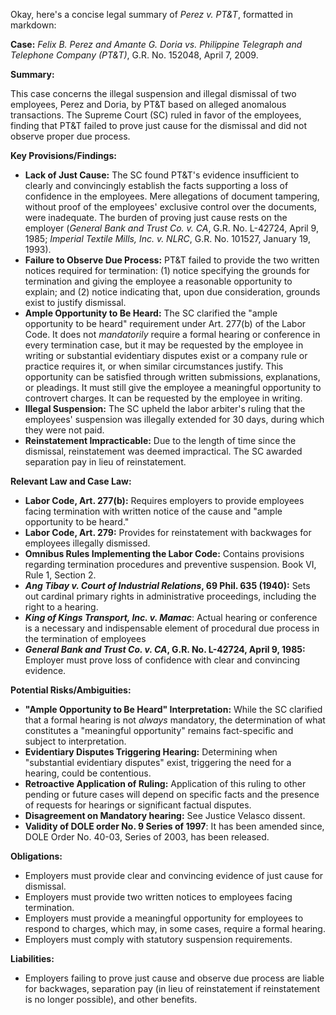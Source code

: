 Okay, here's a concise legal summary of *Perez v. PT&T*, formatted in markdown:

**Case:** *Felix B. Perez and Amante G. Doria vs. Philippine Telegraph and Telephone Company (PT&T)*, G.R. No. 152048, April 7, 2009.

**Summary:**

This case concerns the illegal suspension and illegal dismissal of two employees, Perez and Doria, by PT&T based on alleged anomalous transactions. The Supreme Court (SC) ruled in favor of the employees, finding that PT&T failed to prove just cause for the dismissal and did not observe proper due process.

**Key Provisions/Findings:**

*   **Lack of Just Cause:** The SC found PT&T's evidence insufficient to clearly and convincingly establish the facts supporting a loss of confidence in the employees. Mere allegations of document tampering, without proof of the employees' exclusive control over the documents, were inadequate. The burden of proving just cause rests on the employer (*General Bank and Trust Co. v. CA*, G.R. No. L-42724, April 9, 1985; *Imperial Textile Mills, Inc. v. NLRC*, G.R. No. 101527, January 19, 1993).
*   **Failure to Observe Due Process:** PT&T failed to provide the two written notices required for termination: (1) notice specifying the grounds for termination and giving the employee a reasonable opportunity to explain; and (2) notice indicating that, upon due consideration, grounds exist to justify dismissal.
*   **Ample Opportunity to Be Heard:** The SC clarified the "ample opportunity to be heard" requirement under Art. 277(b) of the Labor Code. It does not *mandatorily* require a formal hearing or conference in every termination case, but it may be requested by the employee in writing or substantial evidentiary disputes exist or a company rule or practice requires it, or when similar circumstances justify. This opportunity can be satisfied through written submissions, explanations, or pleadings. It must still give the employee a meaningful opportunity to controvert charges. It can be requested by the employee in writing.
*   **Illegal Suspension:** The SC upheld the labor arbiter's ruling that the employees' suspension was illegally extended for 30 days, during which they were not paid.
*   **Reinstatement Impracticable:** Due to the length of time since the dismissal, reinstatement was deemed impractical. The SC awarded separation pay in lieu of reinstatement.

**Relevant Law and Case Law:**

*   **Labor Code, Art. 277(b):**  Requires employers to provide employees facing termination with written notice of the cause and "ample opportunity to be heard."
*   **Labor Code, Art. 279:**  Provides for reinstatement with backwages for employees illegally dismissed.
*   **Omnibus Rules Implementing the Labor Code:**  Contains provisions regarding termination procedures and preventive suspension. Book VI, Rule 1, Section 2.
*   **_Ang Tibay v. Court of Industrial Relations_, 69 Phil. 635 (1940):** Sets out cardinal primary rights in administrative proceedings, including the right to a hearing.
*  **_King of Kings Transport, Inc. v. Mamac_**: Actual hearing or conference is a necessary and indispensable element of procedural due process in the termination of employees
*   **_General Bank and Trust Co. v. CA_, G.R. No. L-42724, April 9, 1985:** Employer must prove loss of confidence with clear and convincing evidence.

**Potential Risks/Ambiguities:**

*   **"Ample Opportunity to Be Heard" Interpretation:** While the SC clarified that a formal hearing is not *always* mandatory, the determination of what constitutes a "meaningful opportunity" remains fact-specific and subject to interpretation.
*   **Evidentiary Disputes Triggering Hearing:** Determining when "substantial evidentiary disputes" exist, triggering the need for a hearing, could be contentious.
*   **Retroactive Application of Ruling:** Application of this ruling to other pending or future cases will depend on specific facts and the presence of requests for hearings or significant factual disputes.
*   **Disagreement on Mandatory hearing:** See Justice Velasco dissent.
*   **Validity of DOLE order No. 9 Series of 1997**: It has been amended since, DOLE Order No. 40-03, Series of 2003, has been released.

**Obligations:**

*   Employers must provide clear and convincing evidence of just cause for dismissal.
*   Employers must provide two written notices to employees facing termination.
*   Employers must provide a meaningful opportunity for employees to respond to charges, which may, in some cases, require a formal hearing.
*   Employers must comply with statutory suspension requirements.

**Liabilities:**

*   Employers failing to prove just cause and observe due process are liable for backwages, separation pay (in lieu of reinstatement if reinstatement is no longer possible), and other benefits.
